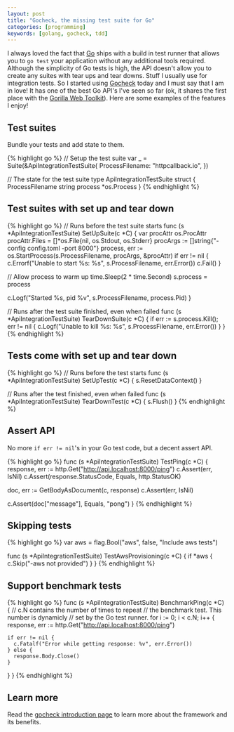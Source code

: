 ```yaml
---
layout: post
title: "Gocheck, the missing test suite for Go"
categories: [programming]
keywords: [golang, gocheck, tdd]
---
```


I always loved the fact that [Go](http://golang.org/) ships with a build in test
runner that allows you to `go test` your application without any additional
tools required. Although the simplicity of Go tests is high, the API doesn't
allow you to create any suites with tear ups and tear downs. Stuff I usually
use for integration tests. So I started using [Gocheck](http://labix.org/gocheck)
today and I must say that I am in love! It has one of the best Go API's I've
seen so far (ok, it shares the first place with the [Gorilla Web Toolkit](http://www.gorillatoolkit.org/)).
Here are some examples of the features I enjoy!

## Test suites

Bundle your tests and add state to them.

{% highlight go %}
// Setup the test suite
var _ = Suite(&ApiIntegrationTestSuite{
  ProcessFilename: "httpcallback.io",
})

// The state for the test suite
type ApiIntegrationTestSuite struct {
  ProcessFilename string
  process         *os.Process
}
{% endhighlight %}


## Test suites with set up and tear down

{% highlight go %}
// Runs before the test suite starts
func (s *ApiIntegrationTestSuite) SetUpSuite(c *C) {
  var procAttr os.ProcAttr
  procAttr.Files = []*os.File{nil, os.Stdout, os.Stderr}
  procArgs := []string{"-config config.toml -port 8000"}
  process, err := os.StartProcess(s.ProcessFilename, procArgs, &procAttr)
  if err != nil {
    c.Errorf("Unable to start %s: %s", s.ProcessFilename, err.Error())
    c.Fail()
  }

  // Allow process to warm up
  time.Sleep(2 * time.Second)
  s.process = process

  c.Logf("Started %s, pid %v", s.ProcessFilename, process.Pid)
}

// Runs after the test suite finished, even when failed
func (s *ApiIntegrationTestSuite) TearDownSuite(c *C) {
  if err := s.process.Kill(); err != nil {
    c.Logf("Unable to kill %s: %s", s.ProcessFilename, err.Error())
  }
}
{% endhighlight %}

## Tests come with set up and tear down

{% highlight go %}
// Runs before the test starts
func (s *ApiIntegrationTestSuite) SetUpTest(c *C) {
  s.ResetDataContext()
}

// Runs after the test finished, even when failed
func (s *ApiIntegrationTestSuite) TearDownTest(c *C) {
  s.Flush()
}
{% endhighlight %}

## Assert API

No more `if err != nil`'s in your Go test code, but a decent
assert API.

{% highlight go %}
func (s *ApiIntegrationTestSuite) TestPing(c *C) {
  response, err := http.Get("http://api.localhost:8000/ping")
  c.Assert(err, IsNil)
  c.Assert(response.StatusCode, Equals, http.StatusOK)

  doc, err := GetBodyAsDocument(c, response)
  c.Assert(err, IsNil)

  c.Assert(doc["message"], Equals, "pong")
}
{% endhighlight %}

## Skipping tests

{% highlight go %}
var aws = flag.Bool("aws", false, "Include aws tests")

func (s *ApiIntegrationTestSuite) TestAwsProvisioning(c *C) {
  if *aws {
    c.Skip("-aws not provided")
  }
}
{% endhighlight %}

## Support benchmark tests

{% highlight go %}
func (s *ApiIntegrationTestSuite) BenchmarkPing(c *C) {
  // c.N contains the number of times to repeat
  // the benchmark test. This number is dynamicly
  // set by the Go test runner.
  for i := 0; i < c.N; i++ {
    response, err := http.Get("http://api.localhost:8000/ping")

    if err != nil {
      c.Fatalf("Error while getting response: %v", err.Error())
    } else {
      response.Body.Close()
    }
  }
}
{% endhighlight %}

## Learn more

Read the [gocheck introduction page](http://labix.org/gocheck) to learn more
about the framework and its benefits.
